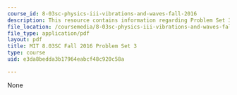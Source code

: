 ```yaml
---
course_id: 8-03sc-physics-iii-vibrations-and-waves-fall-2016
description: This resource contains information regarding Problem Set 3
file_location: /coursemedia/8-03sc-physics-iii-vibrations-and-waves-fall-2016/e3da8bedda3b17964eabcf48c920c58a_MIT8_03SCF16_ProblemSet3.pdf
file_type: application/pdf
layout: pdf
title: MIT 8.03SC Fall 2016 Problem Set 3
type: course
uid: e3da8bedda3b17964eabcf48c920c58a

---
```

None